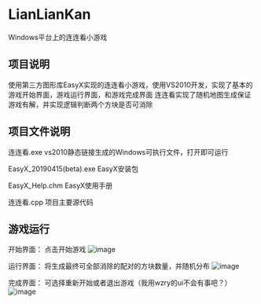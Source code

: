 # LianLianKan
Windows平台上的连连看小游戏

## 项目说明
使用第三方图形库EasyX实现的连连看小游戏，使用VS2010开发，实现了基本的游戏开始界面，游戏运行界面，和游戏完成界面
连连看实现了随机地图生成保证游戏有解，并实现逻辑判断两个方块是否可消除

## 项目文件说明
连连看.exe   vs2010静态链接生成的Windows可执行文件，打开即可运行

EasyX_20190415(beta).exe      EasyX安装包

EasyX_Help.chm                EasyX使用手册

连连看.cpp                     项目主要源代码


## 游戏运行
开始界面：
点击开始游戏
![image](https://user-images.githubusercontent.com/47135824/133362359-a97815e2-927f-4da8-a59f-308b8a4f2d79.png)

运行界面：
将生成最终可全部消除的配对的方块数量，并随机分布
![image](https://user-images.githubusercontent.com/47135824/133362413-c78a8ba6-4686-42ad-bcfd-1c2dee865c64.png)

完成界面：
可选择重新开始或者退出游戏（我用wzry的ui不会有事吧？）
![image](https://user-images.githubusercontent.com/47135824/133362712-23aa2b60-3b1c-456a-a46f-b6de82923cf2.png)
